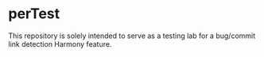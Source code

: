 perTest
=======

This repository is solely intended to serve as a testing lab for a bug/commit link detection Harmony feature.
